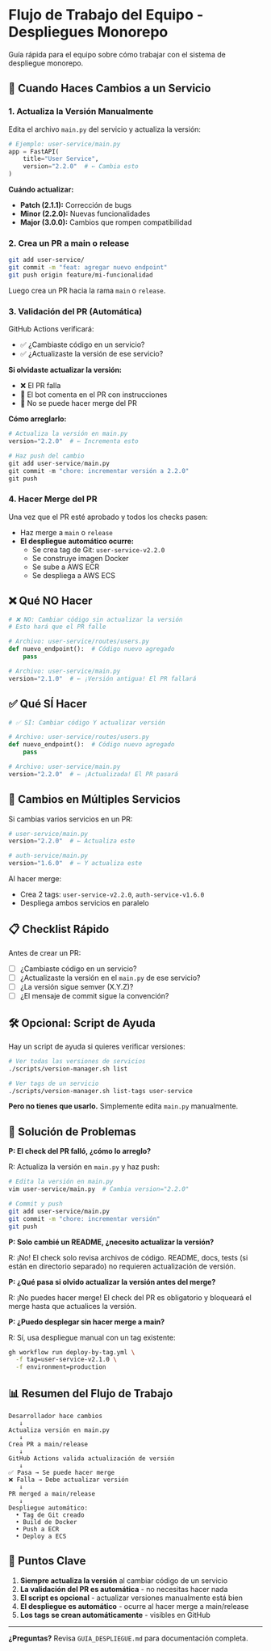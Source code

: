 # Flujo de Trabajo del Equipo - Despliegues Monorepo

Guía rápida para el equipo sobre cómo trabajar con el sistema de despliegue monorepo.

## 🚀 Cuando Haces Cambios a un Servicio

### 1. Actualiza la Versión Manualmente

Edita el archivo `main.py` del servicio y actualiza la versión:

```python
# Ejemplo: user-service/main.py
app = FastAPI(
    title="User Service",
    version="2.2.0"  # ← Cambia esto
)
```

**Cuándo actualizar:**
- **Patch (2.1.1):** Corrección de bugs
- **Minor (2.2.0):** Nuevas funcionalidades
- **Major (3.0.0):** Cambios que rompen compatibilidad

### 2. Crea un PR a main o release

```bash
git add user-service/
git commit -m "feat: agregar nuevo endpoint"
git push origin feature/mi-funcionalidad
```

Luego crea un PR hacia la rama `main` o `release`.

### 3. Validación del PR (Automática)

GitHub Actions verificará:
- ✅ ¿Cambiaste código en un servicio?
- ✅ ¿Actualizaste la versión de ese servicio?

**Si olvidaste actualizar la versión:**
- ❌ El PR falla
- 🤖 El bot comenta en el PR con instrucciones
- 🚫 No se puede hacer merge del PR

**Cómo arreglarlo:**
```python
# Actualiza la versión en main.py
version="2.2.0"  # ← Incrementa esto

# Haz push del cambio
git add user-service/main.py
git commit -m "chore: incrementar versión a 2.2.0"
git push
```

### 4. Hacer Merge del PR

Una vez que el PR esté aprobado y todos los checks pasen:
- Haz merge a `main` o `release`
- **El despliegue automático ocurre:**
  - Se crea tag de Git: `user-service-v2.2.0`
  - Se construye imagen Docker
  - Se sube a AWS ECR
  - Se despliega a AWS ECS

## ❌ Qué NO Hacer

```python
# ❌ NO: Cambiar código sin actualizar la versión
# Esto hará que el PR falle

# Archivo: user-service/routes/users.py
def nuevo_endpoint():  # Código nuevo agregado
    pass

# Archivo: user-service/main.py
version="2.1.0"  # ← ¡Versión antigua! El PR fallará
```

## ✅ Qué SÍ Hacer

```python
# ✅ SÍ: Cambiar código Y actualizar versión

# Archivo: user-service/routes/users.py
def nuevo_endpoint():  # Código nuevo agregado
    pass

# Archivo: user-service/main.py
version="2.2.0"  # ← ¡Actualizada! El PR pasará
```

## 🔄 Cambios en Múltiples Servicios

Si cambias varios servicios en un PR:

```python
# user-service/main.py
version="2.2.0"  # ← Actualiza este

# auth-service/main.py
version="1.6.0"  # ← Y actualiza este
```

Al hacer merge:
- Crea 2 tags: `user-service-v2.2.0`, `auth-service-v1.6.0`
- Despliega ambos servicios en paralelo

## 📋 Checklist Rápido

Antes de crear un PR:

- [ ] ¿Cambiaste código en un servicio?
- [ ] ¿Actualizaste la versión en el `main.py` de ese servicio?
- [ ] ¿La versión sigue semver (X.Y.Z)?
- [ ] ¿El mensaje de commit sigue la convención?

## 🛠️ Opcional: Script de Ayuda

Hay un script de ayuda si quieres verificar versiones:

```bash
# Ver todas las versiones de servicios
./scripts/version-manager.sh list

# Ver tags de un servicio
./scripts/version-manager.sh list-tags user-service
```

**Pero no tienes que usarlo.** Simplemente edita `main.py` manualmente.

## 🐛 Solución de Problemas

**P: El check del PR falló, ¿cómo lo arreglo?**

R: Actualiza la versión en `main.py` y haz push:
```bash
# Edita la versión en main.py
vim user-service/main.py  # Cambia version="2.2.0"

# Commit y push
git add user-service/main.py
git commit -m "chore: incrementar versión"
git push
```

**P: Solo cambié un README, ¿necesito actualizar la versión?**

R: ¡No! El check solo revisa archivos de código. README, docs, tests (si están en directorio separado) no requieren actualización de versión.

**P: ¿Qué pasa si olvido actualizar la versión antes del merge?**

R: ¡No puedes hacer merge! El check del PR es obligatorio y bloqueará el merge hasta que actualices la versión.

**P: ¿Puedo desplegar sin hacer merge a main?**

R: Sí, usa despliegue manual con un tag existente:
```bash
gh workflow run deploy-by-tag.yml \
  -f tag=user-service-v2.1.0 \
  -f environment=production
```

## 📊 Resumen del Flujo de Trabajo

```
Desarrollador hace cambios
   ↓
Actualiza versión en main.py
   ↓
Crea PR a main/release
   ↓
GitHub Actions valida actualización de versión
   ↓
✅ Pasa → Se puede hacer merge
❌ Falla → Debe actualizar versión
   ↓
PR merged a main/release
   ↓
Despliegue automático:
  • Tag de Git creado
  • Build de Docker
  • Push a ECR
  • Deploy a ECS
```

## 🎯 Puntos Clave

1. **Siempre actualiza la versión** al cambiar código de un servicio
2. **La validación del PR es automática** - no necesitas hacer nada
3. **El script es opcional** - actualizar versiones manualmente está bien
4. **El despliegue es automático** - ocurre al hacer merge a main/release
5. **Los tags se crean automáticamente** - visibles en GitHub

---

**¿Preguntas?** Revisa `GUIA_DESPLIEGUE.md` para documentación completa.
